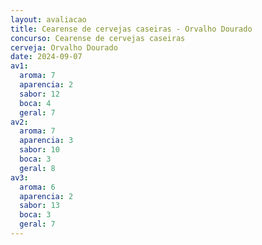 ```yaml
---
layout: avaliacao
title: Cearense de cervejas caseiras - Orvalho Dourado
concurso: Cearense de cervejas caseiras 
cerveja: Orvalho Dourado
date: 2024-09-07
av1:
  aroma: 7
  aparencia: 2
  sabor: 12
  boca: 4
  geral: 7
av2:
  aroma: 7
  aparencia: 3
  sabor: 10
  boca: 3
  geral: 8
av3:
  aroma: 6
  aparencia: 2
  sabor: 13
  boca: 3
  geral: 7
---
```



